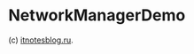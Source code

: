 NetworkManagerDemo
==================

(c) [itnotesblog.ru](http://itnotesblog.ru/note.php?id=250).
